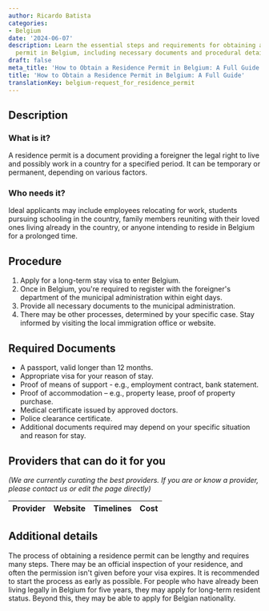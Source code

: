 ```yaml
---
author: Ricardo Batista
categories:
- Belgium
date: '2024-06-07'
description: Learn the essential steps and requirements for obtaining a residence
  permit in Belgium, including necessary documents and procedural details. Start early!
draft: false
meta_title: 'How to Obtain a Residence Permit in Belgium: A Full Guide'
title: 'How to Obtain a Residence Permit in Belgium: A Full Guide'
translationKey: belgium-request_for_residence_permit
---
```



## Description
### What is it?
A residence permit is a document providing a foreigner the legal right to live and possibly work in a country for a specified period. It can be temporary or permanent, depending on various factors.

### Who needs it?
Ideal applicants may include employees relocating for work, students pursuing schooling in the country, family members reuniting with their loved ones living already in the country, or anyone intending to reside in Belgium for a prolonged time.

## Procedure
1. Apply for a long-term stay visa to enter Belgium. 
2. Once in Belgium, you're required to register with the foreigner's department of the municipal administration within eight days.
3. Provide all necessary documents to the municipal administration.
4. There may be other processes, determined by your specific case. Stay informed by visiting the local immigration office or website.

## Required Documents
- A passport, valid longer than 12 months.
- Appropriate visa for your reason of stay.
- Proof of means of support - e.g., employment contract, bank statement.
- Proof of accommodation – e.g., property lease, proof of property purchase.
- Medical certificate issued by approved doctors.
- Police clearance certificate.
- Additional documents required may depend on your specific situation and reason for stay. 

## Providers that can do it for you

_(We are currently curating the best providers. If you are or know a provider, please contact us or edit the page directly)_

| Provider        |     Website     |     Timelines    |       Cost      |
| --------------- | --------------- |  :-------------: | :-------------: |

## Additional details
The process of obtaining a residence permit can be lengthy and requires many steps. There may be an official inspection of your residence, and often the permission isn't given before your visa expires. It is recommended to start the process as early as possible. For people who have already been living legally in Belgium for five years, they may apply for long-term resident status. Beyond this, they may be able to apply for Belgian nationality.